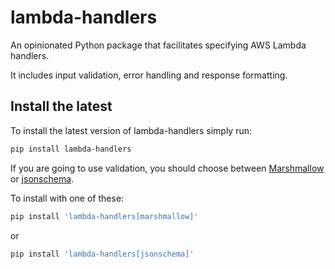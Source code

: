 # lambda-handlers

An opinionated Python package that facilitates specifying AWS Lambda handlers.

It includes input validation, error handling and response formatting.

## Install the latest

To install the latest version of lambda-handlers simply run:

```bash
pip install lambda-handlers
```

If you are going to use validation, you should choose between
[Marshmallow](https://pypi.org/project/marshmallow/) or
[jsonschema](https://pypi.org/project/jsonschema/).

To install with one of these:

```bash
pip install 'lambda-handlers[marshmallow]'
```

or

```bash
pip install 'lambda-handlers[jsonschema]'
```
